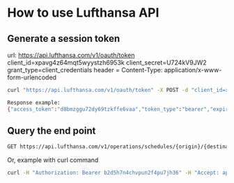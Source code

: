 # How to use Lufthansa API

## Generate a session token

url: https://api.lufthansa.com/v1/oauth/token
client_id=xpavg4z64mqt5wyystzh6953k
client_secret=U724kV9JW2
grant_type=client_credentials
header = Content-Type: application/x-www-form-urlencoded

```bash
curl "https://api.lufthansa.com/v1/oauth/token" -X POST -d "client_id=xpavg4z64mqt5wyystzh6953k" -d "client_secret=U724kV9JW2" -d "grant_type=client_credentials"

Response example:
{"access_token":"d8bmzggu72dy69tzkffe6vaa","token_type":"bearer","expires_in":21600}
```

## Query the end point

```bash
GET https://api.lufthansa.com/v1/operations/schedules/{origin}/{destination}/{fromDateTime}[?directFlights=true]
```

Or, example with curl command
```bash
curl -H "Authorization: Bearer b2d5h7n4chvpun2f4pu7jh36" -H "Accept: application/json" https://api.lufthansa.com/v1/mds-references/airports/FRA
```

